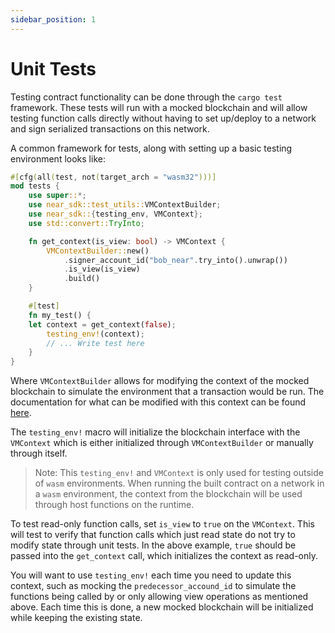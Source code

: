 ```yaml
---
sidebar_position: 1
---
```


# Unit Tests

Testing contract functionality can be done through the `cargo test` framework. These tests will run with a mocked blockchain and will allow testing function calls directly without having to set up/deploy to a network and sign serialized transactions on this network.

A common framework for tests, along with setting up a basic testing environment looks like:

```rust
#[cfg(all(test, not(target_arch = "wasm32")))]
mod tests {
    use super::*;
    use near_sdk::test_utils::VMContextBuilder;
    use near_sdk::{testing_env, VMContext};
    use std::convert::TryInto;

    fn get_context(is_view: bool) -> VMContext {
        VMContextBuilder::new()
            .signer_account_id("bob_near".try_into().unwrap())
            .is_view(is_view)
            .build()
    }

    #[test]
    fn my_test() {
	let context = get_context(false);
        testing_env!(context);
	    // ... Write test here
    }
}
```

Where `VMContextBuilder` allows for modifying the context of the mocked blockchain to simulate the environment that a transaction would be run. The documentation for what can be modified with this context can be found [here](https://docs.rs/near-sdk/latest/near_sdk/struct.VMContext.html).

The `testing_env!` macro will initialize the blockchain interface with the `VMContext` which is either initialized through `VMContextBuilder` or manually through itself.

> Note: This `testing_env!` and `VMContext` is only used for testing outside of `wasm` environments. When running the built contract on a network in a `wasm` environment, the context from the blockchain will be used through host functions on the runtime.

To test read-only function calls, set `is_view` to `true` on the `VMContext`. This will test to verify that function calls which just read state do not try to modify state through unit tests. In the above example, `true` should be passed into the `get_context` call, which initializes the context as read-only.

You will want to use `testing_env!` each time you need to update this context, such as mocking the `predecessor_accound_id` to simulate the functions being called by or only allowing view operations as mentioned above. Each time this is done, a new mocked blockchain will be initialized while keeping the existing state.
